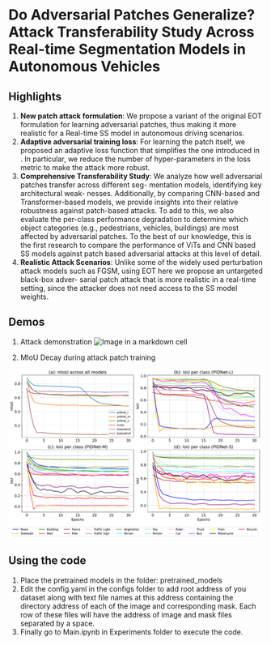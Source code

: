 # Do Adversarial Patches Generalize? Attack Transferability Study Across Real-time Segmentation Models in Autonomous Vehicles

## Highlights

1) **New patch attack formulation**: We propose a variant of the original
EOT formulation for learning adversarial patches,
thus making it more realistic for a Real-time SS model
in autonomous driving scenarios.
2) **Adaptive adversarial training loss**: For learning the
patch itself, we proposed an adaptive loss function that
simplifies the one introduced in . In particular, we
reduce the number of hyper-parameters in the loss metric
to make the attack more robust.
3) **Comprehensive Transferability Study**: We analyze how
well adversarial patches transfer across different seg-
mentation models, identifying key architectural weak-
nesses. Additionally, by comparing CNN-based and
Transformer-based models, we provide insights into
their relative robustness against patch-based attacks. To
add to this, we also evaluate the per-class performance
degradation to determine which object categories (e.g.,
pedestrians, vehicles, buildings) are most affected by
adversarial patches. To the best of our knowledge, this
is the first research to compare the performance of
ViTs and CNN based SS models against patch based
adversarial attacks at this level of detail.
4) **Realistic Attack Scenarios**: Unlike some of the widely
used perturbation attack models such as FGSM, using
EOT here we propose an untargeted black-box adver-
sarial patch attack that is more realistic in a real-time
setting, since the attacker does not need access to the
SS model weights.

## Demos
1. Attack demonstration
![Image in a markdown cell](https://drive.google.com/uc?id=1XJ3GWqNdiAuaBR2gzy3FPR-G_jYZF0jk)

2. MIoU Decay during attack patch training
<img src="Experiments/figure2.pdf" width="500">

## Using the code
1. Place the pretrained models in the folder: pretrained_models
2. Edit the config.yaml in the configs folder to add root address of you dataset along with text file names at this address containing the directory address of each of the image and corresponding mask. Each row of these files will have the address of image and mask files separated by a space.
3. Finally go to Main.ipynb in Experiments folder to execute the code.

